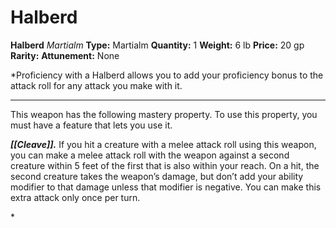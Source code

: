 # Halberd

**Halberd**
_Martialm_
**Type:** Martialm
**Quantity:** 1
**Weight:** 6 lb
**Price:** 20 gp
**Rarity:** 
**Attunement:** None

*Proficiency with a Halberd allows you to add your proficiency bonus to the attack roll for any attack you make with it.
<div class="mastery-container"><hr />
<p>This weapon has the following mastery property. To use this property, you must have a feature that lets you use it.

***[[Cleave]].*** If you hit a creature with a melee attack roll using this weapon, you can make a melee attack roll with the weapon against a second creature within 5 feet of the first that is also within your reach. On a hit, the second creature takes the weapon’s damage, but don’t add your ability modifier to that damage unless that modifier is negative. You can make this extra attack only once per turn.</p>*